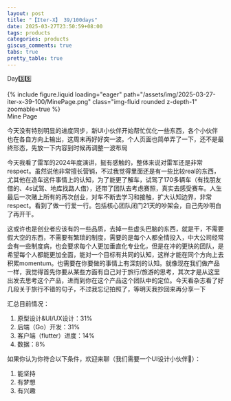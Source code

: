 ```yaml
---
layout: post
title: "【Iter-X】 39/100days"
date: 2025-03-27T23:50:59+08:00
tags: products
categories: products
giscus_comments: true
tabs: true
pretty_table: true
---
```


Day3️⃣9️⃣

<div class="row mt-3">
    <div class="col-sm mt-0 mb-0">
        {% include figure.liquid loading="eager" path="/assets/img/2025-03-27-iter-x-39-100/MinePage.png" class="img-fluid rounded z-depth-1" zoomable=true %}
    </div>
</div>
<div class="caption mt-0">
    Mine Page
</div>

今天没有特别明显的进度同步，新UI小伙伴开始帮忙优化一些东西，各个小伙伴也在各自方向上输出，这周末再好好突一波。个人页面也简单弄了一下，还不是最终形态，先放一下内容到时候再调整一波布局

今天我看了雷军的2024年度演讲，挺有感触的，整体来说对雷军还是非常respect。虽然说他非常擅长营销，不过我觉得里面还是有一些比较real的东西，尤其他在造车这件事情上的认知，为了能更了解车，试驾了170多辆车（有找朋友借的、4s试驾、地库找路人借），还带了团队去考虑赛照，真实去感受赛车。人生最后一次赌上所有的再次创业，对车不断去学习和接触，扩大认知边界，非常respect。看到了做一行爱一行。包括核心团队闭门21天的吵架会，自己先吵明白了再开干。

这或许也是创业者应该有的一些品质，去掉一些虚头巴脑的东西，就是干，不需要假大空的东西，不需要有繁琐的制度，需要的是每个人都全情投入，中大公司经常会有一些制度病，也会要求每个人更加垂直化专业化，但是在冲的更快的团队，是希望每个人都能更加全面，能对一个目标有共同的认知，这样才能在同个方向上去积累momentum。也需要在你要做的事情上有深刻的认知。就像现在我们做产品一样，我觉得首先你要从某些方面有自己对于旅行/旅游的思考，其次才是从这里出发去思考这个产品，进而到你在这个产品这个团队中的定位。今天看杂志看了好几段关于旅行不错的句子，不过我忘记拍照了，等明天我抄回来再分享一下

汇总目前情况：

1. 原型设计&UI/UX设计：31%
2. 后端（Go）开发：31%
3. 客户端（flutter）进度：14%
4. 数据：8%

如果你认为你符合以下条件，欢迎来聊（我们需要一个UI设计小伙伴👾）：

1. 能坚持
2. 有梦想
3. 有兴趣
